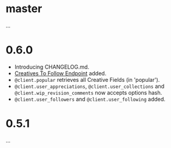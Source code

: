 master
===
...

0.6.0
===
* Introducing CHANGELOG.md.
* [Creatives To Follow Endpoint](https://www.behance.net/dev/api/endpoints/9) added.
* `@client.popular` retrieves all Creative Fields (in 'popular').
* `@client.user_appreciations`, `@client.user_collections` and `@client.wip_revision_comments` now accepts options hash.
* `@client.user_followers` and `@client.user_following` added.

0.5.1
===
...
